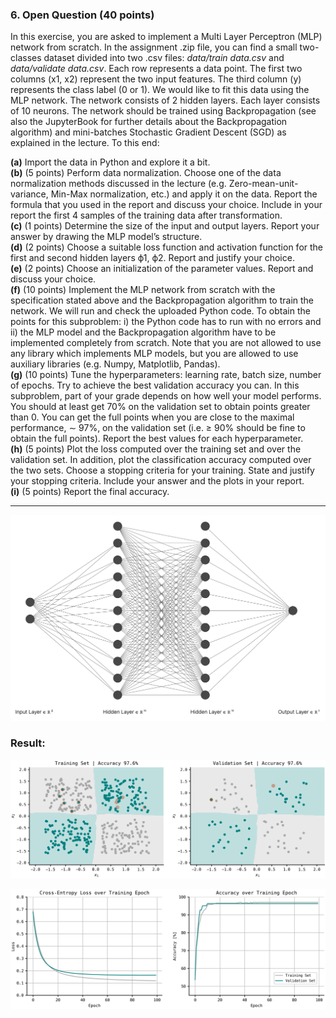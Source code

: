 ### 6. Open Question (40 points)
In this exercise, you are asked to implement a Multi Layer Perceptron (MLP) network from scratch. In the assignment .zip file, you can find a small two-classes dataset divided into two .csv files: _data/train data.csv_ and _data/validate data.csv_. Each row represents a data point. The first two columns (x1, x2) represent the two input features. The third column (y) represents the class label (0 or 1). We would like to fit this data using the MLP network. The network consists of 2 hidden layers. Each layer consists of 10 neurons. The network should be trained using Backpropagation (see also the JupyterBook for further details about the Backpropagation algorithm) and mini-batches Stochastic Gradient Descent (SGD) as explained in the lecture. To this end:

**(a)** Import the data in Python and explore it a bit.\
**(b)** (5 points) Perform data normalization. Choose one of the data normalization methods discussed in the lecture (e.g. Zero-mean-unit-variance, Min-Max normalization, etc.) and apply it on the data. Report the formula that you used in the report and discuss your choice. Include in your report the first 4 samples of the training data after transformation.\
**(c)** (1 points) Determine the size of the input and output layers. Report your answer by drawing the MLP model’s structure.\
**(d)** (2 points) Choose a suitable loss function and activation function for the first and second hidden layers ϕ1, ϕ2. Report and justify your choice.\
**(e)** (2 points) Choose an initialization of the parameter values. Report and discuss your choice.\
**(f)** (10 points) Implement the MLP network from scratch with the specification stated above and the Backpropagation algorithm to train the network. We will run and check the uploaded Python code. To obtain the points for this subproblem: i) the Python code has to run with no errors and ii) the MLP model and the Backpropagation algorithm have to be implemented completely from scratch. Note that you are not allowed to use any library which implements MLP models, but you are allowed to use auxiliary libraries (e.g. Numpy, Matplotlib, Pandas).\
**(g)** (10 points) Tune the hyperparameters: learning rate, batch size, number of epochs. Try to achieve the best validation accuracy you can. In this subproblem, part of your grade depends on how well your model performs. You should at least get 70% on the validation set to obtain points greater than 0. You can get the full points when you are close to the maximal performance, ∼ 97%, on the validation set (i.e. ≥ 90% should be fine to obtain the full points). Report the best values for each hyperparameter.\
**(h)** (5 points) Plot the loss computed over the training set and over the validation set. In addition, plot the classification accuracy computed over the two sets. Choose a stopping criteria for your training. State and justify your stopping criteria. Include your answer and the plots in your report.\
**(i)** (5 points) Report the final accuracy.

---

![alt text](https://github.com/tomasurdiales/MLP_NeuralNet_fromScratch/blob/main/figures/diagram.png?raw=true)

### Result:

![alt text](https://github.com/tomasurdiales/MLP_NeuralNet_fromScratch/blob/main/figures/pic3_front.png?raw=true)

![alt text](https://github.com/tomasurdiales/MLP_NeuralNet_fromScratch/blob/main/figures/pic4_front.png?raw=true)
